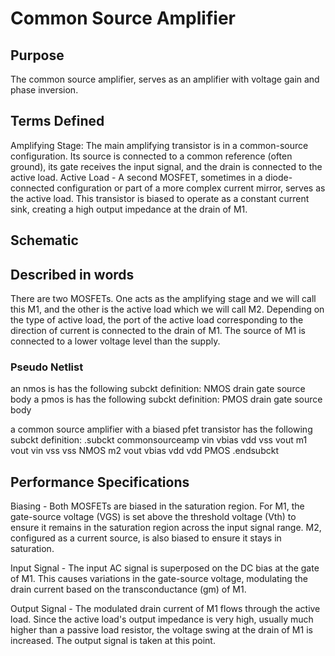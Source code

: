 # Common Source Amplifier 
## Purpose
The common source amplifier, serves as an amplifier with voltage gain and phase inversion.

## Terms Defined
Amplifying Stage: The main amplifying transistor is in a common-source configuration. Its source is connected to a common reference (often ground), its gate receives the input signal, and the drain is connected to the active load.
Active Load - A second MOSFET, sometimes in a diode-connected configuration or part of a more complex current mirror, serves as the active load. This transistor is biased to operate as a constant current sink, creating a high output impedance at the drain of M1.

## Schematic
## Described in words
There are two MOSFETs. One acts as the amplifying stage and we will call this M1, and the other is the active load which we will call M2. Depending on the type of active load, the port of the active load corresponding to the direction of current is connected to the drain of M1. The source of M1 is connected to a lower voltage level than the supply.
### Pseudo Netlist
an nmos is has the following subckt definition:
NMOS drain gate source body
a pmos is has the following subckt definition:
PMOS drain gate source body

a common source amplifier with a biased pfet transistor has the following subckt definition:
.subckt commonsourceamp vin vbias vdd vss vout
m1 vout vin vss vss NMOS
m2 vout vbias vdd vdd PMOS
.endsubckt

## Performance Specifications
Biasing - Both MOSFETs are biased in the saturation region. For M1, the gate-source voltage (VGS) is set above the threshold voltage (Vth) to ensure it remains in the saturation region across the input signal range. M2, configured as a current source, is also biased to ensure it stays in saturation.

Input Signal - The input AC signal is superposed on the DC bias at the gate of M1. This causes variations in the gate-source voltage, modulating the drain current based on the transconductance (gm) of M1.

Output Signal - The modulated drain current of M1 flows through the active load. Since the active load's output impedance is very high, usually much higher than a passive load resistor, the voltage swing at the drain of M1 is increased. The output signal is taken at this point.
